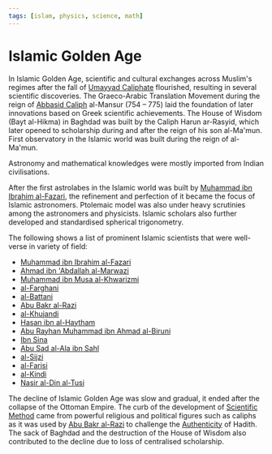 ```yaml
---
tags: [islam, physics, science, math]
---
```


# Islamic Golden Age

In Islamic Golden Age, scientific and cultural exchanges across Muslim's regimes
after the fall of [Umayyad Caliphate](202302241657.md) flourished, resulting in
several scientific discoveries. The Graeco-Arabic Translation Movement during
the reign of [Abbasid Caliph](202302271620.md) al-Mansur (754 – 775) laid the foundation of later
innovations based on Greek scientific achievements. The House of Wisdom (Bayt
al-Hikma) in Baghdad was built by the Caliph Harun ar-Rasyid, which later
opened to scholarship during and after the reign of his son al-Ma'mun. First
observatory in the Islamic world was built during the reign of al-Ma'mun.

Astronomy and mathematical knowledges were mostly imported from Indian
civilisations.

After the first astrolabes in the Islamic world was built by [Muhammad ibn Ibrahim al-Fazari](202501072333.md),
the refinement and perfection of it became the focus of Islamic astronomers.
Ptolemaic model was also under heavy scrutinies among the astronomers and
physicists. Islamic scholars also further developed and standardised spherical
trigonometry.

The following shows a list of prominent Islamic scientists that were well-verse
in variety of field:
- [Muhammad ibn Ibrahim al-Fazari](202501072333.md)
- [Ahmad ibn 'Abdallah al-Marwazi](202501072342.md)
- [Muhammad ibn Musa al-Khwarizmi](202501072346.md)
- [al-Farghani](202501072353.md)
- [al-Battani](202501080023.md)
- [Abu Bakr al-Razi](202501081630.md)
- [al-Khujandi](202501081635.md)
- [Hasan ibn al-Haytham](202501081637.md)
- [Abu Rayhan Muhammad ibn Ahmad al-Biruni](202501081721.md)
- [Ibn Sina](202501081722.md)
- [Abu Sad al-Ala ibn Sahl](202501081737.md)
- [al-Sijzi](202501081755.md)
- [al-Farisi](202501081759.md)
- [al-Kindi](202501081802.md)
- [Nasir al-Din al-Tusi](202501081933.md)

The decline of Islamic Golden Age was slow and gradual, it ended after the
collapse of the Ottoman Empire. The curb of the development of [Scientific Method](202501081701.md)
came from powerful religious and political figures such as caliphs as it was
used by [Abu Bakr al-Razi](202501081630.md) to challenge the
[Authenticity](202210022151.md) of Hadith. The sack of Baghdad and the
destruction of the House of Wisdom also contributed to the decline due to loss
of centralised scholarship.
